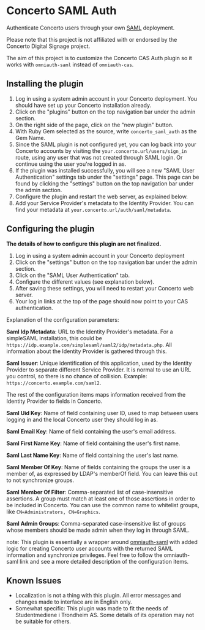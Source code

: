 Concerto SAML Auth
=====================

Authenticate Concerto users through your own [SAML](https://en.wikipedia.org/wiki/Security_Assertion_Markup_Language) deployment. 

Please note that this project is not affiliated with or endorsed by the Concerto Digital Signage project.

The aim of this project is to customize the Concerto CAS Auth plugin so it works with `omniauth-saml` instead of `omniauth-cas`.

Installing the plugin
----------------------

1. Log in using a system admin account in your Concerto deployment. You should have set up your Concerto installation already.
2. Click on the "plugins" button on the top navigation bar under the admin section.
3. On the right side of the page, click on the "new plugin" button.
4. With Ruby Gem selected as the source, write `concerto_saml_auth` as the Gem Name.
6. Since the SAML plugin is not configured yet, you can log back into your Concerto accounts by visiting the ```your.concerto.url/users/sign_in``` route, using
   any user that was not created through SAML login. Or continue using the user you're logged in as.
7. If the plugin was installed successfully, you will see a new "SAML User Authentication" settings tab under the "settings" page. This page can be found by clicking the "settings" button on the top navigation bar under the admin section.
8. Configure the plugin and restart the web server, as explained below.
9. Add your Service Provider's metadata to the Identity Provider. You can find your metadata at `your.concerto.url/auth/saml/metadata`.

Configuring the plugin
----------------------

**The details of how to configure this plugin are not finalized.**

1. Log in using a system admin account in your Concerto deployment
2. Click on the "settings" button on the top navigation bar under the admin section.
3. Click on the "SAML User Authentication" tab.
4. Configure the different values (see explanation below).
7. After saving these settings, you will need to restart your Concerto web server.
8. Your log in links at the top of the page should now point to your CAS authentication. 

Explanation of the configuration parameters:

**Saml Idp Metadata**: URL to the Identity Provider's metadata. For a simpleSAML installation, this could be `https://idp.example.com/simplesaml/saml2/idp/metadata.php`. All information about the Identity Provider is gathered through this.

**Saml Issuer**: Unique identification of this application, used by the Identity Provider to separate different Service Provider. It is normal to use an URL you control, so there is no chance of collision. Example: `https://concerto.example.com/saml2`.

The rest of the configuration items maps information received from the Identity Provider to fields in Concerto.

**Saml Uid Key**: Name of field containing user ID, used to map between users logging in and the local Concerto user they should log in as.

**Saml Email Key**: Name of field containing the user's email address.

**Saml First Name Key**: Name of field containing the user's first name.

**Saml Last Name Key**: Name of field containing the user's last name.

**Saml Member Of Key**: Name of fields containing the groups the user is a member of, as expressed by LDAP's memberOf field. You can leave this out to not synchronize groups.

**Saml Member Of Filter**: Comma-separated list of case-insensitive assertions. A group must match at least one of those assertions in order to be included in Concerto. You can use the common name to whitelist groups, like `CN=Administrators, CN=Graphics`.

**Saml Admin Groups**: Comma-separated case-insensitive list of groups whose members should be made admin when they log in through SAML.

note: This plugin is essentially a wrapper around [omniauth-saml](https://github.com/omniauth/omniauth-saml) with added logic for creating Concerto user accounts with the returned SAML information and synchronize privileges. Feel free to follow the omniauth-saml link and see a more detailed description of the configuration items. 

Known Issues
------------

* Localization is not a thing with this plugin. All error messages and changes made to interface are in English only.
* Somewhat specific: This plugin was made to fit the needs of Studentmediene i Trondheim AS. Some details of its operation may not be suitable for others.
